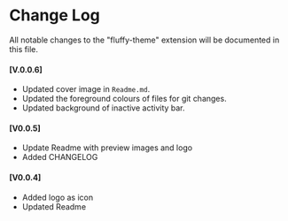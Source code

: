# Change Log

All notable changes to the "fluffy-theme" extension will be documented in this file.

#### [V.0.0.6]

- Updated cover image in `Readme.md`.
- Updated the foreground colours of files for git changes.
- Updated background of inactive activity bar.

#### [V0.0.5]

- Update Readme with preview images and logo
- Added CHANGELOG

#### [V0.0.4]

- Added logo as icon
- Updated Readme
